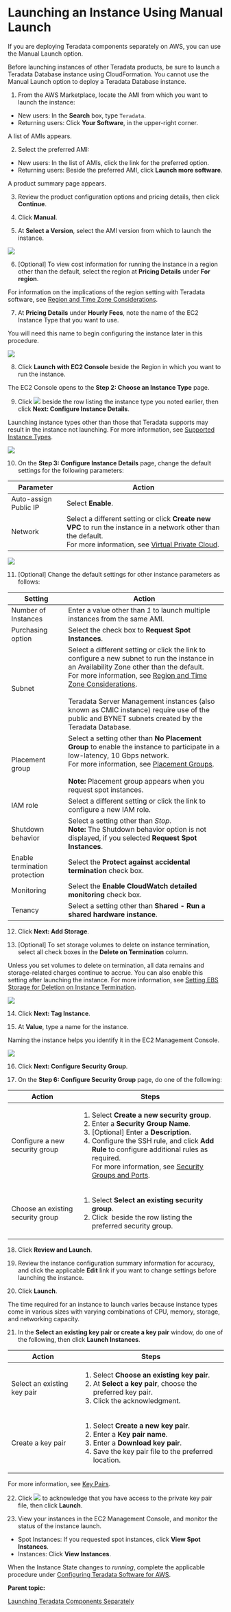 # Launching an Instance Using Manual Launch

If you are deploying Teradata components separately on AWS, you can use the Manual Launch option.

Before launching instances of other Teradata products, be sure to launch a Teradata Database instance using CloudFormation. You cannot use the Manual Launch option to deploy a Teradata Database instance.

1. From the AWS Marketplace, locate the AMI from which you want to launch the instance:

  - New users: In the **Search** box, type `Teradata`.
  - Returning users: Click **Your Software**, in the upper-right corner.

  A list of AMIs appears.

2. Select the preferred AMI:

  - New users: In the list of AMIs, click the link for the preferred option.
  - Returning users: Beside the preferred AMI, click **Launch more software**.
   
  A product summary page appears.

3. Review the product configuration options and pricing details, then click **Continue**.

4. Click **Manual**.

5. At **Select a Version**, select the AMI version from which to launch the instance.

  ![](wkp1467245067353.gif)

6. [Optional] To view cost information for running the instance in a region other than the default, select the region at **Pricing Details** under **For region**.

  For information on the implications of the region setting with Teradata software, see [Region and Time Zone Considerations](rza1468615796901.md).

7. At **Pricing Details** under **Hourly Fees**, note the name of the EC2 Instance Type that you want to use.

  You will need this name to begin configuring the instance later in this procedure.

  ![](fto1467245067696.gif)

8. Click **Launch with EC2 Console** beside the Region in which you want to run the instance.

  The EC2 Console opens to the **Step 2: Choose an Instance Type** page.

9. Click ![](wiz1467245068616.gif) beside the row listing the instance type you noted earlier, then click **Next: Configure Instance Details**.

  Launching instance types other than those that Teradata supports may result in the instance not launching. For more information, see [Supported Instance Types](ihq1473174158197.md).

  ![](hdq1467245069334.gif)

10. On the **Step 3: Configure Instance Details** page, change the default settings for the following parameters:

 |Parameter|Action|
|---------|------|
|Auto-assign Public IP|Select <b>Enable</b>.|
|Network|Select a different setting or click <b>Create new VPC</b> to run the instance in a network other than the default.<br>​For more information, see <a href="dmc1467240781066.md">Virtual Private Cloud</a>.<br>|

 ![](mlz1467245070301.gif)

11. [Optional] Change the default settings for other instance parameters as follows:

 |Setting|Action|
|-------|------|
|Number of Instances |Enter a value other than <i>1</i> to launch multiple instances from the same AMI.|
|Purchasing option |Select the check box to <b>Request Spot Instances</b>.|
|Subnet|Select a different setting or click the link to configure a new subnet to run the instance in an Availability Zone other than the default.<br/>​For more information, see <a href="rza1468615796901.md">Region and Time Zone Considerations</a>.<br/><br/>​Teradata Server Management instances (also known as CMIC instance) require use of the public and BYNET subnets created by the Teradata Database.<br/>|
|Placement group|Select a setting other than <b>No Placement Group</b> to enable the instance to participate in a low-latency, 10 Gbps network.<br/>​For more information, see <a href="kif1472571515710.md">Placement Groups</a>.<br/><br/>​<b>Note:</b> Placement group appears when you request spot instances.<br/>|
|IAM role|Select a different setting or click the link to configure a new IAM role.|
|Shutdown behavior|Select a setting other than <i>Stop</i>.<br/>​<b>Note:</b> The Shutdown behavior option is not displayed, if you selected <b>Request Spot Instances</b>.<br/>|
|Enable termination protection|Select the <b>Protect against accidental termination</b> check box.|
|Monitoring|Select the <b>Enable CloudWatch detailed monitoring</b> check box.|
|Tenancy|Select a setting other than <b>Shared - Run a shared hardware instance</b>.|

12. Click **Next: Add Storage**.

13. [Optional] To set storage volumes to delete on instance termination, select all check boxes in the **Delete on Termination** column.

  Unless you set volumes to delete on termination, all data remains and storage-related charges continue to accrue. You can also enable this setting after launching the instance. For more information, see [Setting EBS Storage for Deletion on Instance Termination](fod1467240783219.md).

  ![](pnl1467245072220.gif)

14. Click **Next: Tag Instance**.

15. At **Value**, type a name for the instance.

  Naming the instance helps you identify it in the EC2 Management Console.

  ![](ics1467245073312.gif)

16. Click **Next: Configure Security Group**.

17. On the **Step 6: Configure Security Group** page, do one of the following:

 |Action|Steps|
|------|-----|
|Configure a new security group|<ol><li>​Select <b>Create a new security group</b>.</li><li>​Enter a <b>Security Group Name</b>.</li><li>​[Optional] Enter a <b>Description</b>.</li><li>​Configure the SSH rule, and click <b>Add Rule</b> to configure additional rules as required.<br/>​For more information, see <a href="xed1468615767199.md">Security Groups and Ports</a>.<br/></li></ol>|
|Choose an existing security group|<ol><li>​Select <b>Select an existing security group</b>.</li><li>​Click <img src="wiz1467245068616.gif" alt="" /> beside the row listing the preferred security group.</li></ol>|

18. Click **Review and Launch**.

19. Review the instance configuration summary information for accuracy, and click the applicable **Edit** link if you want to change settings before launching the instance.

20. Click **Launch**.

  The time required for an instance to launch varies because instance types come in various sizes with varying combinations of CPU, memory, storage, and networking capacity.

21. In the **Select an existing key pair or create a key pair** window, do one of the following, then click **Launch Instances**.

 |Action|Steps|
|------|-----|
|Select an existing key pair|<ol><li>​Select <b>Choose an existing key pair</b>.</li><li>​At <b>Select a key pair</b>, choose the preferred key pair.</li><li>​Click the acknowledgment.</li></ol>|
|Create a key pair|<ol><li>​Select <b>Create a new key pair</b>.</li><li>​Enter a <b>Key pair name</b>.</li><li>​Enter a <b>Download key pair</b>.</li><li>​Save the key pair file to the preferred location.</li></ol>|

 For more information, see [Key Pairs](icn1468615736183.md).

22. Click ![](wiz1467245068616.gif) to acknowledge that you have access to the private key pair file, then click **Launch**.

23. View your instances in the EC2 Management Console, and monitor the status of the instance launch.

  - Spot Instances: If you requested spot instances, click **View Spot Instances**.
  - Instances: Click **View Instances**.

When the Instance State changes to *running*, complete the applicable procedure under [Configuring Teradata Software for AWS](ydh1467240783484.md).

**Parent topic:** 

[Launching Teradata Components Separately](esg1471630520247.md)

